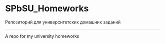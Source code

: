 ﻿SPbSU_Homeworks
===============


Репозиторий для университетских домашних заданий

________________________________________________

A repo for my university homeworks
